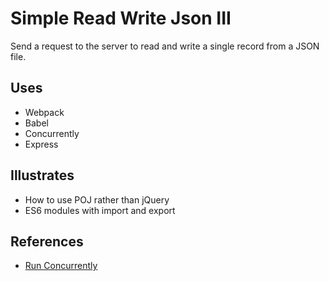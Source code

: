 # Simple Read Write Json III

Send a request to the server to read and write a single record from a JSON file.

## Uses

- Webpack
- Babel
- Concurrently
- Express

## Illustrates

- How to use POJ rather than jQuery
- ES6 modules with import and export

## References

- [Run Concurrently][rc]

<!-- References -->

[rc]: http://www.ccalvert.net/books/CloudNotes/Assignments/Npm/RunConcurrently.html
